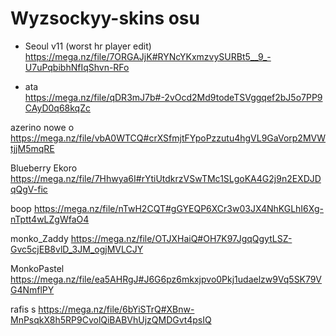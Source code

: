 # Wyzsockyy-skins osu
- Seoul v11 (worst hr player edit) https://mega.nz/file/7ORGAJjK#RYNcYKxmzvySURBt5__9_-U7uPqbibhNfIqShvn-RFo

- ata https://mega.nz/file/qDR3mJ7b#-2vOcd2Md9todeTSVggqef2bJ5o7PP9CAyD0q68kqZc

azerino nowe o https://mega.nz/file/vbA0WTCQ#crXSfmjtFYpoPzzutu4hgVL9GaVorp2MVWtjjM5mqRE

Blueberry Ekoro https://mega.nz/file/7Hhwya6I#rYtiUtdkrzVSwTMc1SLgoKA4G2j9n2EXDJDqQgV-fic

boop https://mega.nz/file/nTwH2CQT#gGYEQP6XCr3w03JX4NhKGLhI6Xg-nTptt4wLZgWfaO4

monko_Zaddy https://mega.nz/file/OTJXHaiQ#OH7K97JgqQgytLSZ-Gvc5cjEB8vlD_3JM_ogjMVLCJY

MonkoPastel https://mega.nz/file/ea5AHRgJ#J6G6pz6mkxjpvo0Pkj1udaelzw9Vq5SK79VG4NmflPY

rafis s https://mega.nz/file/6bYiSTrQ#XBnw-MnPsqkX8h5RP9CvolQiBABVhUjzQMDGvt4psIQ
